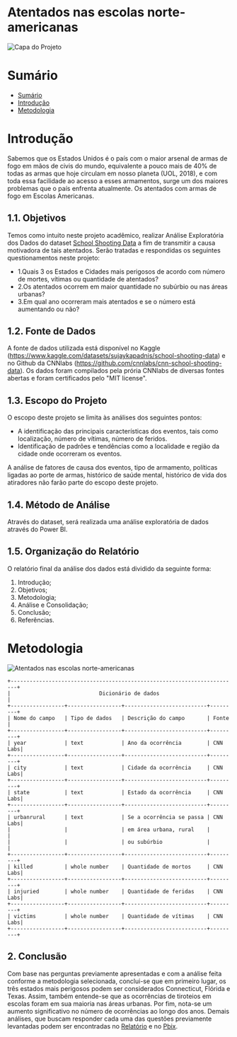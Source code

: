 # Atentados nas escolas norte-americanas
![Capa do Projeto](https://static01.nyt.com/images/2022/05/25/us/25texas-shooting-1/merlin_207508098_e5a8e48e-f224-44fa-89e9-1a77cd6d7c90-videoSixteenByNine3000.jpg)


# Sumário
* [Sumário](#sumário)
* [Introdução](#introdução)
* [Metodologia](#metodologia)


# Introdução
 Sabemos que os Estados Unidos é o país com o maior arsenal de armas de fogo em mãos de civis do mundo, equivalente a pouco mais de 40% de todas as armas que hoje circulam em nosso planeta (UOL, 2018), e com toda essa facilidade ao acesso a esses armamentos, surge um dos maiores problemas que o país enfrenta atualmente. Os atentados com armas de fogo em Escolas Americanas.

## 1.1. Objetivos
 Temos como intuito neste projeto acadêmico, realizar Análise Exploratória dos Dados do dataset [School Shooting Data](https://github.com/cnnlabs/cnn-school-shooting-data) a fim de transmitir a causa motivadora de tais atentados. Serão tratadas e respondidas os seguintes questionamentos neste projeto:

 * 1.Quais 3 os Estados e Cidades mais perigosos de acordo com número de mortes, vítimas ou quantidade de atentados?
 * 2.Os atentados ocorrem em maior quantidade no subúrbio ou nas áreas urbanas?
 * 3.Em qual ano ocorreram mais atentados e se o número está aumentando ou não?

 ## 1.2. Fonte de Dados
 A fonte de dados utilizada está disponível no Kaggle (https://www.kaggle.com/datasets/sujaykapadnis/school-shooting-data) e no Github da CNNlabs (https://github.com/cnnlabs/cnn-school-shooting-data). Os dados foram compilados pela prória CNNlabs de diversas fontes abertas e foram certificados pelo "MIT license".

## 1.3. Escopo do Projeto
 O escopo deste projeto se limita às análises dos seguintes pontos:
* A identificação das principais características dos eventos, tais como localização, número de vítimas, número de feridos.
* Identificação de padrões e tendências como a localidade e região da cidade onde ocorreram os eventos.

A análise de fatores de causa dos eventos, tipo de armamento, políticas ligadas ao porte de armas, histórico de saúde mental, histórico de vida dos atiradores não farão parte do escopo deste projeto.

## 1.4. Método de Análise
 Através do dataset, será realizada uma análise exploratória de dados através do Power BI.

## 1.5. Organização do Relatório
 O relatório final da análise dos dados está dividido da seguinte forma:
1. Introdução;
2. Objetivos;
3. Metodologia;
4. Análise e Consolidação;
5. Conclusão;
6. Referências.

# Metodologia
![Atentados nas escolas norte-americanas](https://github.com/davidallanr/grupo4A3BigData/assets/135774372/38832cb7-ffa3-48fe-86f8-e3ea25cef841)
   
    +------------------------------------------------------------------------+
    |                            Dicionário de dados                         |
    +-----------------+-----------------+--------------------------+---------+
    | Nome do campo   | Tipo de dados   | Descrição do campo       | Fonte   |
    +-----------------+-----------------+--------------------------+---------+
    | year            | text            | Ano da ocorrência        | CNN Labs|
    +-----------------+-----------------+--------------------------+---------+
    | city            | text            | Cidade da ocorrência     | CNN Labs|
    +-----------------+-----------------+--------------------------+---------+
    | state           | text            | Estado da ocorrência     | CNN Labs|
    +-----------------+-----------------+--------------------------+---------+
    | urbanrural      | text            | Se a ocorrência se passa | CNN Labs|
    |                 |                 | em área urbana, rural    |         |
    |                 |                 | ou subúrbio              |         |
    +-----------------+-----------------+--------------------------+---------+
    | killed          | whole number    | Quantidade de mortos     | CNN Labs|
    +-----------------+-----------------+--------------------------+---------+
    | injuried        | whole number    | Quantidade de feridas    | CNN Labs|
    +-----------------+-----------------+--------------------------+---------+
    | victims         | whole number    | Quantidade de vítimas    | CNN Labs|
    +-----------------+-----------------+--------------------------+---------+

## 2. Conclusão
 Com base nas perguntas previamente apresentadas e com a análise feita conforme a metodologia selecionada, conclui-se que em primeiro lugar, os três estados mais perigosos podem ser considerados Connecticut, Flórida e Texas. Assim, também entende-se que as ocorrências de tiroteios em escolas foram em sua maioria nas áreas urbanas. Por fim, nota-se um aumento significativo no número de ocorrências ao longo dos anos.
 Demais análises, que buscam responder cada uma das questões previamente levantadas podem ser encontradas no [Relatório](https://github.com/thuurtx/AtentadoEscolasEUA/blob/main/Relatorio_Final.pdf) e no [Pbix](https://github.com/thuurtx/AtentadoEscolasEUA/blob/main/AtentadosEscolasAmericanas.pbix).
 
